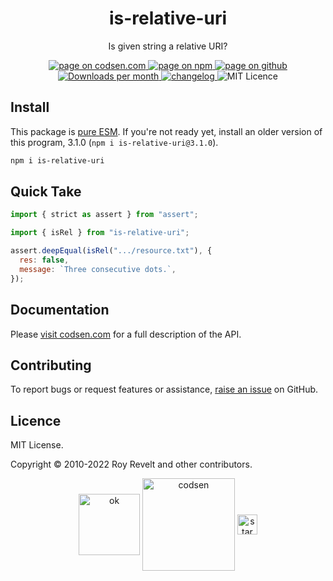 <h1 align="center">is-relative-uri</h1>

<p align="center">Is given string a relative URI?</p>

<p align="center">
  <a href="https://codsen.com/os/is-relative-uri" rel="nofollow noreferrer noopener">
    <img src="https://img.shields.io/badge/-codsen-blue?style=flat-square" alt="page on codsen.com">
  </a>
  <a href="https://www.npmjs.com/package/is-relative-uri" rel="nofollow noreferrer noopener">
    <img src="https://img.shields.io/badge/-npm-blue?style=flat-square" alt="page on npm">
  </a>
  <a href="https://github.com/codsen/codsen/tree/main/packages/is-relative-uri" rel="nofollow noreferrer noopener">
    <img src="https://img.shields.io/badge/-github-blue?style=flat-square" alt="page on github">
  </a>
  <a href="https://npmcharts.com/compare/is-relative-uri?interval=30" rel="nofollow noreferrer noopener" target="_blank">
    <img src="https://img.shields.io/npm/dm/is-relative-uri.svg?style=flat-square" alt="Downloads per month">
  </a>
  <a href="https://codsen.com/os/is-relative-uri/changelog" rel="nofollow noreferrer noopener">
    <img src="https://img.shields.io/badge/changelog-here-brightgreen?style=flat-square" alt="changelog">
  </a>
  <img src="https://img.shields.io/badge/licence-MIT-brightgreen.svg?style=flat-square" alt="MIT Licence">
</p>

## Install

This package is [pure ESM](https://gist.github.com/sindresorhus/a39789f98801d908bbc7ff3ecc99d99c). If you're not ready yet, install an older version of this program, 3.1.0 (`npm i is-relative-uri@3.1.0`).

```bash
npm i is-relative-uri
```

## Quick Take

```js
import { strict as assert } from "assert";

import { isRel } from "is-relative-uri";

assert.deepEqual(isRel(".../resource.txt"), {
  res: false,
  message: `Three consecutive dots.`,
});
```

## Documentation

Please [visit codsen.com](https://codsen.com/os/is-relative-uri/) for a full description of the API.

## Contributing

To report bugs or request features or assistance, [raise an issue](https://github.com/codsen/codsen/issues/new/choose) on GitHub.

## Licence

MIT License.

Copyright © 2010-2022 Roy Revelt and other contributors.

<p align="center"><img src="https://codsen.com/images/png-codsen-ok.png" width="98" alt="ok" align="center"> <img src="https://codsen.com/images/png-codsen-1.png" width="148" alt="codsen" align="center"> <img src="https://codsen.com/images/png-codsen-star-small.png" width="32" alt="star" align="center"></p>
